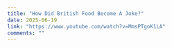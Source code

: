 ```yaml
---
title: "How Did British Food Become A Joke?"
date: 2025-06-19
link: "https://www.youtube.com/watch?v=MmsPTgoK1LA"
comments: ""
---
```

